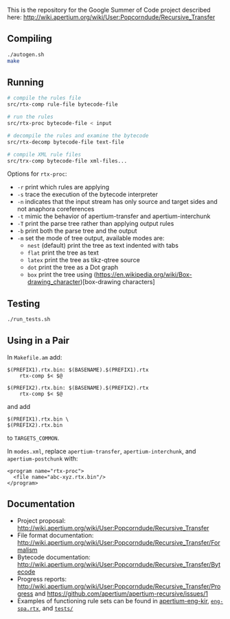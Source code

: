 This is the repository for the Google Summer of Code project described here: http://wiki.apertium.org/wiki/User:Popcorndude/Recursive_Transfer

Compiling
---------

```bash
./autogen.sh
make
```

Running
-------

```bash
# compile the rules file
src/rtx-comp rule-file bytecode-file

# run the rules
src/rtx-proc bytecode-file < input

# decompile the rules and examine the bytecode
src/rtx-decomp bytecode-file text-file

# compile XML rule files
src/trx-comp bytecode-file xml-files...
```

Options for ```rtx-proc```:
 - ```-r``` print which rules are applying
 - ```-s``` trace the execution of the bytecode interpreter
 - ```-n``` indicates that the input stream has only source and target sides and not anaphora coreferences
 - ```-t``` mimic the behavior of apertium-transfer and apertium-interchunk
 - ```-T``` print the parse tree rather than applying output rules
 - ```-b``` print both the parse tree and the output
 - ```-m``` set the mode of tree output, available modes are:
   - ```nest``` (default) print the tree as text indented with tabs
   - ```flat``` print the tree as text
   - ```latex``` print the tree as tikz-qtree source
   - ```dot``` print the tree as a Dot graph
   - ```box``` print the tree using (https://en.wikipedia.org/wiki/Box-drawing_character)[box-drawing characters]

Testing
-------

```bash
./run_tests.sh
```

Using in a Pair
---------------

In ```Makefile.am``` add:
```
$(PREFIX1).rtx.bin: $(BASENAME).$(PREFIX1).rtx
	rtx-comp $< $@

$(PREFIX2).rtx.bin: $(BASENAME).$(PREFIX2).rtx
	rtx-comp $< $@
```

and add

```
$(PREFIX1).rtx.bin \
$(PREFIX2).rtx.bin
```

to ```TARGETS_COMMON```.

In ```modes.xml```, replace ```apertium-transfer```, ```apertium-interchunk```, and ```apertium-postchunk``` with:
```
<program name="rtx-proc">
  <file name="abc-xyz.rtx.bin"/>
</program>
```

Documentation
-------------

 - Project proposal: http://wiki.apertium.org/wiki/User:Popcorndude/Recursive_Transfer
 - File format documentation: http://wiki.apertium.org/wiki/User:Popcorndude/Recursive_Transfer/Formalism
 - Bytecode documentation: http://wiki.apertium.org/wiki/User:Popcorndude/Recursive_Transfer/Bytecode
 - Progress reports: http://wiki.apertium.org/wiki/User:Popcorndude/Recursive_Transfer/Progress and https://github.com/apertium/apertium-recursive/issues/1
 - Examples of functioning rule sets can be found in [apertium-eng-kir](https://github.com/apertium/apertium-eng-kir/blob/rtx/apertium-eng-kir.kir-eng.rtx), [`eng-spa.rtx`](eng-spa.rtx), and [`tests/`](tests/)
